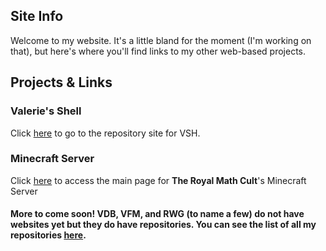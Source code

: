 ## Site Info
Welcome to my website. It's a little bland for the moment (I'm working on that), but here's where you'll find links to my other web-based projects. 

## Projects & Links

### Valerie's Shell
Click [here](https://github.com/thequeenofclubs/vsh) to go to the repository site for VSH. 

### Minecraft Server
Click [here](/MinecraftServer) to access the main page for **The Royal Math Cult**'s Minecraft Server


#### More to come soon! VDB, VFM, and RWG (to name a few) do not have websites yet but they do have repositories. You can see the list of all my repositories [here](https://github.com/thequeenofclubs?tab=repositories).

